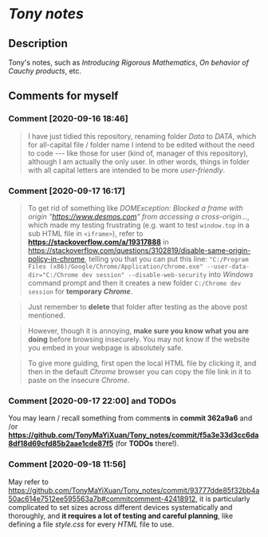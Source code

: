 # _Tony notes_

## Description
Tony's notes, such as _Introducing Rigorous Mathematics_, _On behavior of Cauchy products_, etc.

## Comments for myself
### Comment [2020-09-16 18:46]
> I have just tidied this repository, renaming folder _Data_ to _DATA_, which for all-capital file / folder name I intend to be edited without the need to code --- like those for user (kind of, manager of this repository), although I am actually the only user. In other words, things in folder with all capital letters are intended to be more _user-friendly_.
### Comment [2020-09-17 16:17]
> To get rid of something like _DOMException: Blocked a frame with origin "https://www.desmos.com" from accessing a cross-origin..._, which made my testing frustrating (e.g. want to test `window.top` in a sub HTML file in `<iframe>`), refer to **https://stackoverflow.com/a/19317888** in https://stackoverflow.com/questions/3102819/disable-same-origin-policy-in-chrome, telling you that you can put this line: `"C:/Program Files (x86)/Google/Chrome/Application/chrome.exe" --user-data-dir="C:/Chrome dev session" --disable-web-security` into _Windows_ command prompt and then it creates a new folder `C:/Chrome dev session` for **temporary _Chrome_**.

> Just remember to **delete** that folder after testing as the above post mentioned.

> However, though it is annoying, **make sure you know what you are doing** before browsing insecurely. You may not know if the website you embed in your webpage is absolutely safe.

> To give more guiding, first open the local HTML file by clicking it, and then in the default _Chrome_ browser you can copy the file link in it to paste on the insecure _Chrome_. 
### Comment [2020-09-17 22:00] and TODOs
You may learn / recall something from comment**s** in **commit 362a9a6** and /or **https://github.com/TonyMaYiXuan/Tony_notes/commit/f5a3e33d3cc6da8df18d69cfd85b2aae1cde87f5** (for **TODOs** there!).
### Comment [2020-09-18 11:56]
May refer to https://github.com/TonyMaYiXuan/Tony_notes/commit/93777dde85f32bb4a50ac614e7512ee595563a7b#commitcomment-42418912, it is particularly complicated to set sizes across different devices systematically and thoroughly, and **it requires a lot of testing and careful planning**, like defining a file _style.css_ for every _HTML_ file to use.

